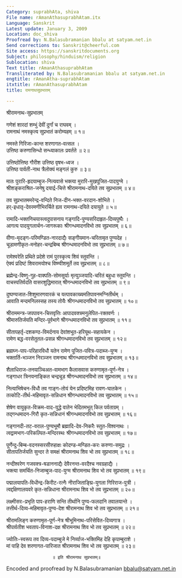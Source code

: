 ```yaml
---
Category: suprabhAta, shiva
File name: rAmanAthasuprabhAtam.itx
Language: Sanskrit
Latest update: January 3, 2009
Location: doc_shiva
Proofread by: N.Balasubramanian bbalu at satyam.net.in
Send corrections to: Sanskrit@cheerful.com
Site access: https://sanskritdocuments.org
Subject: philosophy/hinduism/religion
Sublocation: shiva
Text title: rAmanAthasuprabhAtam
Transliterated by: N.Balasubramanian bbalu at satyam.net.in
engtitle: rAmanAtha-suprabhAtam
itxtitle: rAmanAthasuprabhAtam
title: रामनाथसुप्रभातम्

---
```

  
 श्रीरामनाथ-सुप्रभातम्   
  
गणेशं शारदां शम्भुं देवीं दुर्गां च राघवम् ।  
रामनाथं नमस्कृत्य सुप्रभातं करोम्यहम् ॥ १॥  
  
नमस्ते गिरिजा-कान्त शरणागत-वत्सल ।  
उत्तिष्ठ करुणासिन्धो सन्ध्याकालः प्रवर्तते ॥ २॥  
  
उत्तिष्ठोत्तिष्ठ गौरीश उत्तिष्ठ वृषभ-ध्वज ।  
उत्तिष्ठ पार्वती-नाथ त्रैलोक्यं मङ्गलं कुरु ॥ ३॥  
  
मातः पुरारि-हृदयाम्बुज-नित्यवासे भक्त्या मुरारि-मुखपूजित-पादयुग्मे ।  
श्रीशङ्कराश्रित-जनेषु दयार्द्र-चित्ते श्रीरामनाथ-दयिते तव सुप्रभातम् ॥ ४॥  
  
तव सुप्रभातममरेन्द्र-वन्दिते निज-दीन-भक्त-वरदान-शोभिते ।  
हर्-इधातृ-देवरमणीभिरर्चिते ह्यव रामनाथ-दयिते दयायुते ॥ ५॥  
  
रामादि-भक्तनिचयास्त्वदुपासनाय गङ्गादि-पुण्यसरिदाहृत-दिव्यपुष्पैः ।  
आगत्य पादयुगलार्चन-जागरूकाः श्रीगन्धमादनविभो तव सुप्रभातम् ॥ ६॥  
  
वीणा-मृदङ्ग-परिमण्डित-नारदाद्यैः सङ्गीयमान-चरितामृत पुण्यदेह ।  
चूडामणीकृत-मनोहर-चन्द्रबिम्ब श्रीगन्धमादनविभो तव सुप्रभातम् ॥ ७॥  
  
रामेश्वरेति प्रथिते प्रदेशे रामं पुरस्कृत्य शिवं स्तुवन्ति ।  
ऐक्यं प्रदिष्टं शिवरामयोश्च विष्ण्वीशमूर्ते  तव सुप्रभातम् ॥ ८॥  
  
ब्रह्मेन्द्र-विष्णु-गुह-वाक्पति-सोमसूर्याः मृत्युञ्जयादि-चरितं बहुधा स्तुवन्ति ।  
वाचस्पतिर्वदति वासरशुद्धिमारात् श्रीगन्धमादनविभो तव सुप्रभातम् ॥ ९॥  
  
दुष्पण्यजात-शिशुमारणवारकं च यत्पावकाख्यमतिपावनमग्नितीर्थम् ।  
आवाति मन्दमनिलस्सह तस्य तोयैः श्रीगन्धमादनविभो तव सुप्रभातम् ॥ १०॥  
  
श्रीराममन्त्र-जपपावन-चित्तवृत्तिः आपादवक्त्रमनुलेपित-रक्तवर्णः ।  
श्रीमारुतिर्जयति मन्दिर-पूर्वभागे श्रीगन्धमादनविभो तव सुप्रभातम् ॥ ११॥  
  
सीतापहर्तृ-दशकण्ठ-विमर्दनाय देवांशभूत-हरियूथ-सहायकेन ।  
रामेण बद्ध-वरसेतुतल-प्रसन्न श्रीगन्धमादनविभो तव सुप्रभातम् ॥ १२॥  
  
ब्रह्मघ्न-पाप-परिहारविधौ यतेन रामेण पूजित-पवित्र-पदाब्ज-युग्म ।  
भक्तार्ति-भञ्जन निरञ्जन रामनाथ श्रीगन्धमादनविभो तव सुप्रभातम् ॥ १३॥  
  
शैलाधिराज-तनयाञ्चिअत-वामभाग कैलासवास करुणामृत-पूर्ण-नेत्र ।  
गङ्गाधर त्रिनयनाङ्कित चन्द्रचूड श्रीगन्धमादनविभो तव सुप्रभातम् ॥ १४॥  
  
नित्याभिषेचन-विधौ तव गाङ्ग-तोयं येन प्रदिष्टमिह रावण-घातकेन ।  
तत्कोटि-तीर्थ-महिमावृत-सन्निधान श्रीगन्धमादनविभो तव सुप्रभातम् ॥ १५॥  
  
शेषेण वायुकृत-विक्रम-वाद-युद्धे वातेन भेदितमभूत् किल पर्वताग्रम् ।  
तद्गन्धमादन-गिरौ कृत-सन्निधानं श्रीगन्धमादनविभो तव सुप्रभातम् ॥ १६॥  
  
गङ्गानदी-तट-वराल-पुण्यभूमौ ब्रह्मादि-देव-निकरैः स्तुत-विश्वनाथः ।  
त्वद्वामभाग-परिकल्पित-मन्दिरस्थः श्रीगन्धमादनविभो तव सुप्रभातम् ॥ १७॥  
  
पूर्णेन्दु-बिम्ब-वदनस्सरसीरुहाक्षः कोदण्ड-मण्डित-करः करुणा-समुद्रः ।  
सीतापतिर्जयति सुन्दर ते समक्षं श्रीरामनाथ शिव भो तव सुप्रभातम् ॥ १८॥  
  
नन्दीश्वरेण गजवक्त्र-षडाननाद्यैः देवैरनन्त-वरदैश्च नवग्रहाद्यैः ।  
भक्त्या समर्चित-निजाम्बुज-पाद-युग्म श्रीरामनाथ शिव भो तव सुप्रभातम् ॥ १९॥  
  
पद्मालयापति-विधीन्द्र-किरीट-रत्नैः नीराजिताङ्घ्रि-युगला गिरिराज-पुत्री ।  
त्वद्दक्षिणालयवरे कृत-सन्निधाना श्रीरामनाथ शिव भो तव सुप्रभातम् ॥ २०॥  
  
लक्ष्मीसरः-प्रभृति पाप-हराणि सन्ति तीर्थानि पुण्य-फलदानि तवालयान्ते ।  
तत्तीर्थ-दिव्य-महिमावृत-पुण्य-देश श्रीरामनाथ शिव भो तव सुप्रभातम् ॥ २१॥  
  
श्रीरामलिङ्ग करुणामृत-पूर्ण-नेत्र श्रीभूमिनाथ-परिसेवित-दिव्यगात्र ।  
श्रीपार्वतीश भवताप-विनाश-दक्ष श्रीरामनाथ शिव भो तव सुप्रभातम् ॥ २२॥  
  
ज्योतिः-स्वरूप तव दिव्य-पदाम्बुजे मे निर्व्याज-भक्तिमिह देहि कृपाम्बुराशे ।  
मां पाहि देव शरणागत-पारिजात श्रीरामनाथ शिव भो तव सुप्रभातम् ॥ २३॥  
  
                     ॥ इति श्रीरामनाथ सुप्रभातम्॥  
  
  
Encoded and proofread by N.Balasubramanian bbalu@satyam.net.in  
  
